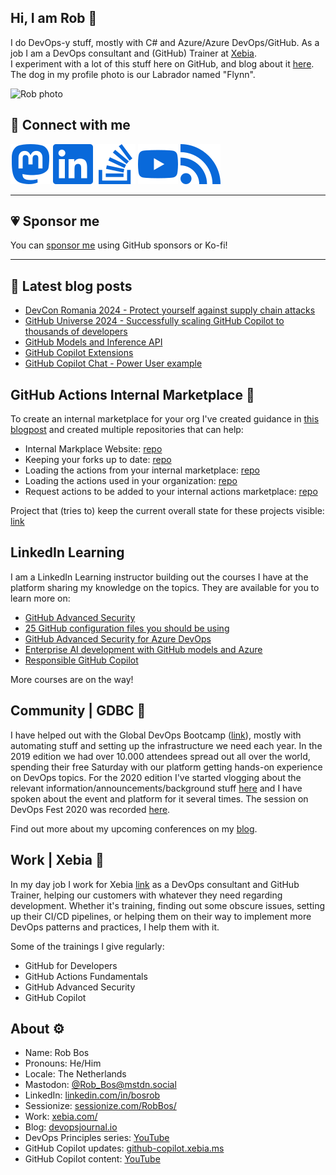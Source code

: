 ## Hi, I am Rob :wave:
I do DevOps-y stuff, mostly with C# and Azure/Azure DevOps/GitHub. As a job I am a DevOps consultant and (GitHub) Trainer at [Xebia](https://www.xebia.com).  
I experiment with a lot of this stuff here on GitHub, and blog about it [here](https://devopsjournal.io).   
The dog in my profile photo is our Labrador named "Flynn".   

![Rob photo](https://devopsjournal.io/images/Rob_OnStage.png)  

## 🔗 Connect with me
<!--<a rel="me" href="https://mstdn.social/@Rob_Bos">Mastodon</a>-->
[![Mastodon](./images/light/mastodon.svg#|width=60px&height=20px)](https://mstdn.social/@Rob_Bos) [![LinkedIn](./images/light/linkedin.svg#|width=60px&height=60px)](https://www.linkedin.com/in/bosrob) [![stackoverflow](./images/light/stackoverflow.svg#|width=60px&height=60px)](https://stackoverflow.com/users/4395661/rob-bos) [![youtube](./images/light/youtube.svg#|width=60px&height=60px)](https://www.youtube.com/@Rob-Bos/) [![rss](./images/light/rss.svg#|width=60px&height=60px)](https://devopsjournal.io/)

<hr/>

## 💗 Sponsor me
You can [sponsor me](https://github.com/sponsors/rajbos/) using GitHub sponsors or Ko-fi!

<hr/>

## 🍵 Latest blog posts
<!-- BLOG-POST-LIST:START -->
- [DevCon Romania 2024 - Protect yourself against supply chain attacks](https://devopsjournal.io/blog/2024/11/07/DevCon-Romania-2024-Protect-yourself-against-supply-chain-attacks)
- [GitHub Universe 2024 - Successfully scaling GitHub Copilot to thousands of developers](https://devopsjournal.io/blog/2024/10/30/GitHub-Universe-slides)
- [GitHub Models and Inference API](https://devopsjournal.io/blog/2024/09/29/GitHub-Models-API)
- [GitHub Copilot Extensions](https://devopsjournal.io/blog/2024/09/14/GitHub-Copilot-Extensions)
- [GitHub Copilot Chat - Power User example](https://devopsjournal.io/blog/2024/06/19/GitHub-Copilot-Chat-Power-User)
<!-- BLOG-POST-LIST:END -->

## GitHub Actions Internal Marketplace 🍵
To create an internal marketplace for your org I've created guidance in [this blogpost](https://devopsjournal.io/blog/2021/10/14/GitHub-Actions-Internal-Marketplace) and created multiple repositories that can help:
* Internal Markplace Website: [repo](https://github.com/rajbos/actions-marketplace)
* Keeping your forks up to date: [repo](https://github.com/rajbos/github-fork-updater)
* Loading the actions from your internal marketplace: [repo](https://github.com/rajbos/github-action-load-available-actions)
* Loading the actions used in your organization: [repo](https://github.com/rajbos/github-action-load-used-actions)  
* Request actions to be added to your internal actions marketplace: [repo](https://github.com/rajbos/github-actions-requests)  

Project that (tries to) keep the current overall state for these projects visible: [link](https://github.com/users/rajbos/projects/1)

## LinkedIn Learning
I am a LinkedIn Learning instructor building out the courses I have at the platform sharing my knowledge on the topics. They are available for you to learn more on:
- [GitHub Advanced Security](https://www.linkedin.com/learning/github-advanced-security/github-advanced-security?autoplay=true)
- [25 GitHub configuration files you should be using](https://www.linkedin.com/learning/25-github-configuration-files-you-should-be-using/25-github-files-you-should-know-about)
- [GitHub Advanced Security for Azure DevOps](https://www.linkedin.com/learning/learning-github-advanced-security-for-azure-devops)
- [Enterprise AI development with GitHub models and Azure](https://www.linkedin.com/learning/enterprise-ai-development-with-github-models-and-azure/ai-with-github-models)
- [Responsible GitHub Copilot](https://www.linkedin.com/learning/responsible-github-copilot-creating-reliable-code-ethically-24981582/genai-and-creating-code-responsibly)

More courses are on the way!

## Community | GDBC :otter:
I have helped out with the Global DevOps Bootcamp ([link](https://globaldevopsbootcamp.com)), mostly with automating stuff and setting up the infrastructure we need each year. In the 2019 edition we had over 10.000 attendees spread out all over the world, spending their free Saturday with our platform getting hands-on experience on DevOps topics. For the 2020 edition I've started vlogging about the relevant information/announcements/background stuff [here](https://www.youtube.com/playlist?list=PLCnpc4jNC9lBWh-oq3aaPfFP5_tUMy7ZJ) and I have spoken about the event and platform for it several times. The session on DevOps Fest 2020 was recorded [here](https://www.youtube.com/watch?v=JJOnXj3pbKU&list=PLuOBDBq7MW73LKG7492aCRpSkLqqlJp32&index=25).  

Find out more about my upcoming conferences on my [blog](https://devopsjournal.io/blog/about).

## Work | Xebia :hammer:
In my day job I work for Xebia [link](https://www.xebia.com/) as a DevOps consultant and GitHub Trainer, helping our customers with whatever they need regarding development. Whether it's training, finding out some obscure issues, setting up their CI/CD pipelines, or helping them on their way to implement more DevOps patterns and practices, I help them with it.

Some of the trainings I give regularly:
- GitHub for Developers
- GitHub Actions Fundamentals
- GitHub Advanced Security
- GitHub Copilot

## About :gear:
* Name: Rob Bos
* Pronouns: He/Him
* Locale: The Netherlands
* Mastodon: [@Rob_Bos@mstdn.social](https://mstdn.social/@Rob_Bos)
* LinkedIn: [linkedin.com/in/bosrob](https://linkedin.com/in/bosrob)
* Sessionize: [sessionize.com/RobBos/](https://sessionize.com/RobBos/)
* Work: [xebia.com/](https://xebia.com/)
* Blog: [devopsjournal.io](https://devopsjournal.io)
* DevOps Principles series: [YouTube](https://www.youtube.com/playlist?list=PLXVVwOM8uv2wQyhQ7mB_Nv_iXyMuXf-GT)
* GitHub Copilot updates: [github-copilot.xebia.ms](https://github-copilot.xebia.ms/)
* GitHub Copilot content: [YouTube](https://www.youtube.com/playlist?list=PLXVVwOM8uv2y0Yo6H8qu9giWWWlZLzu8K)
